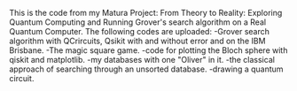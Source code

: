 This is the code from my Matura Project: From Theory to Reality: Exploring Quantum Computing and Running Grover's search algorithm on a Real Quantum Computer.
The following codes are uploaded:
-Grover search algorithm with QCrircuits, Qsikit with and without error and on the IBM Brisbane.
-The magic square game.
-code for plotting the Bloch sphere with qiskit and matplotlib.
-my databases with one "Oliver" in it.
-the classical approach of searching through an unsorted database.
-drawing a quantum circuit.
